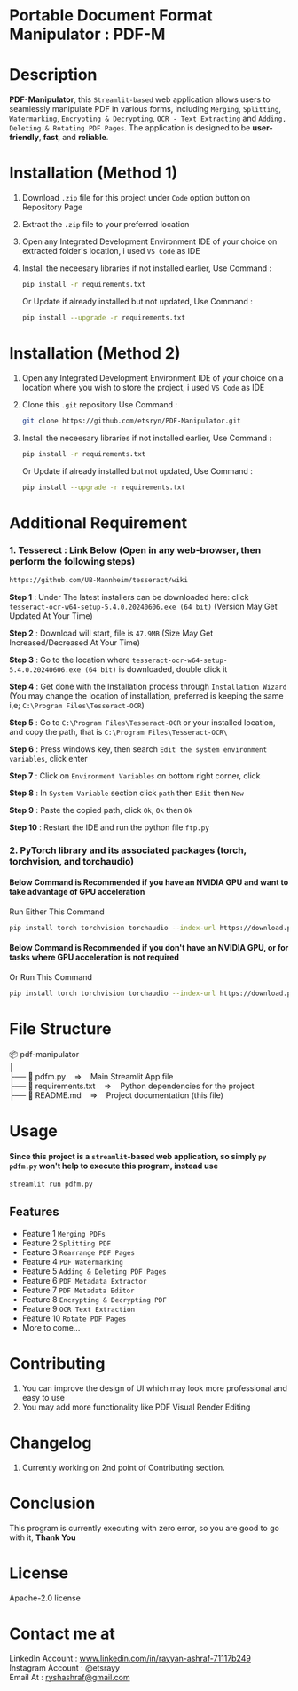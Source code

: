 # Portable Document Format Manipulator : PDF-M

# Description
**PDF-Manipulator**, this `Streamlit-based` web application allows users to seamlessly manipulate PDF in various forms, including `Merging`, `Splitting`, `Watermarking`, `Encrypting & Decrypting`, `OCR - Text Extracting` and `Adding, Deleting & Rotating PDF Pages`. The application is designed to be **user-friendly**, **fast**, and **reliable**.

# Installation (Method 1)
1. Download `.zip` file for this project under `Code` option button on Repository Page
2. Extract the `.zip` file to your preferred location
3. Open any Integrated Development Environment IDE of your choice on extracted folder's location, i used `VS Code` as IDE
4. Install the neceesary libraries if not installed earlier, Use Command :
   ```bash
   pip install -r requirements.txt
   ```

   Or Update if already installed but not updated, Use Command :
   ```bash
   pip install --upgrade -r requirements.txt
   ```
# Installation (Method 2)
1. Open any Integrated Development Environment IDE of your choice on a location where you wish to store the project, i used `VS Code` as IDE
2. Clone this `.git` repository
   Use Command :
   ```bash
   git clone https://github.com/etsryn/PDF-Manipulator.git
   ```
3. Install the neceesary libraries if not installed earlier, Use Command :
   ```bash
   pip install -r requirements.txt
   ```

   Or Update if already installed but not updated, Use Command :
   ```bash
   pip install --upgrade -r requirements.txt
   ```

# Additional Requirement
### 1. Tesserect : Link Below (Open in any web-browser, then perform the following steps)
  ```bash
  https://github.com/UB-Mannheim/tesseract/wiki
  ```
**Step 1** : Under The latest installers can be downloaded here: click `tesseract-ocr-w64-setup-5.4.0.20240606.exe (64 bit)` (Version May Get Updated At Your Time)<br />

**Step 2** : Download will start, file is `47.9MB` (Size May Get Increased/Decreased At Your Time)<br />

**Step 3** : Go to the location where `tesseract-ocr-w64-setup-5.4.0.20240606.exe (64 bit)` is downloaded, double click it<br />

**Step 4** : Get done with the Installation process through `Installation Wizard` (You may change the location of installation, preferred is keeping the same i,e; `C:\Program Files\Tesseract-OCR`)<br />

**Step 5** : Go to `C:\Program Files\Tesseract-OCR` or your installed location, and copy the path, that is `C:\Program Files\Tesseract-OCR\`<br />

**Step 6** : Press windows key, then search `Edit the system environment variables`, click enter<br />

**Step 7** : Click on `Environment Variables` on bottom right corner, click<br />

**Step 8** : In `System Variable` section click `path` then `Edit` then `New`<br />

**Step 9** : Paste the copied path, click `Ok`, `Ok` then `Ok`<br />

**Step 10** : Restart the IDE and run the python file `ftp.py`

### 2. PyTorch library and its associated packages (torch, torchvision, and torchaudio)
  #### Below Command is Recommended if you have an NVIDIA GPU and want to take advantage of GPU acceleration<br />
  Run Either This Command
  ```bash
  pip install torch torchvision torchaudio --index-url https://download.pytorch.org/whl/cpu
  ```
  #### Below Command is Recommended if you don't have an NVIDIA GPU, or for tasks where GPU acceleration is not required
  Or Run This Command
  ```bash
  pip install torch torchvision torchaudio --index-url https://download.pytorch.org/whl/cu118
  ```

# File Structure
📦 pdf-manipulator<br />
│<br />
├── 📜 pdfm.py&nbsp;&nbsp;&nbsp;&nbsp;=>&nbsp;&nbsp;&nbsp;&nbsp;Main Streamlit App file<br />
├── 📜 requirements.txt&nbsp;&nbsp;&nbsp;&nbsp;=>&nbsp;&nbsp;&nbsp;&nbsp;Python dependencies for the project<br />
├── 📜 README.md&nbsp;&nbsp;&nbsp;&nbsp;=>&nbsp;&nbsp;&nbsp;&nbsp;Project documentation (this file)<br />

# Usage
#### Since this project is a `streamlit`-based web application, so simply `py pdfm.py` won't help to execute this program, instead use
   ```bash
   streamlit run pdfm.py
```
## Features

- Feature 1 `Merging PDFs`
- Feature 2 `Splitting PDF`
- Feature 3 `Rearrange PDF Pages`
- Feature 4 `PDF Watermarking`
- Feature 5 `Adding & Deleting PDF Pages`
- Feature 6 `PDF Metadata Extractor`
- Feature 7 `PDF Metadata Editor`
- Feature 8 `Encrypting & Decrypting PDF`
- Feature 9 `OCR Text Extraction`
- Feature 10 `Rotate PDF Pages`
- More to come...

# Contributing
1. You can improve the design of UI which may look more professional and easy to use
2. You may add more functionality like PDF Visual Render Editing

# Changelog
1. Currently working on 2nd point of Contributing section.

# Conclusion
This program is currently executing with zero error, so you are good to go with it, **Thank You**

# License
Apache-2.0 license

# Contact me at
LinkedIn Account : www.linkedin.com/in/rayyan-ashraf-71117b249<br />
Instagram Account : @etsrayy<br />
Email At : ryshashraf@gmail.com

